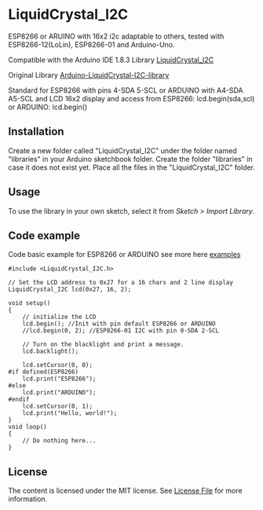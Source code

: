 # LiquidCrystal_I2C
ESP8266 or ARUINO with 16x2 i2c adaptable to others, tested with ESP8266-12(LoLin), ESP8266-01 and Arduino-Uno.

Compatible with the Arduino IDE 1.8.3 Library [LiquidCrystal_I2C](https://github.com/lucasmaziero/LiquidCrystal_I2C)

Original Library [Arduino-LiquidCrystal-I2C-library](https://github.com/fdebrabander/Arduino-LiquidCrystal-I2C-library)

Standard for ESP8266 with pins 4-SDA 5-SCL or ARDUINO with A4-SDA A5-SCL and LCD 16x2 display
and access from ESP8266: lcd.begin(sda,scl) or ARDUINO: lcd.begin()

## Installation
Create a new folder called "LiquidCrystal_I2C" under the folder named "libraries" in your Arduino sketchbook folder.
Create the folder "libraries" in case it does not exist yet. Place all the files in the "LiquidCrystal_I2C" folder.

## Usage
To use the library in your own sketch, select it from *Sketch > Import Library*.

## Code example

Code basic example for ESP8266 or ARDUINO see more here [examples](examples)
```Arduino
#include <LiquidCrystal_I2C.h>

// Set the LCD address to 0x27 for a 16 chars and 2 line display
LiquidCrystal_I2C lcd(0x27, 16, 2);

void setup()
{
	// initialize the LCD
  	lcd.begin(); //Init with pin default ESP8266 or ARDUINO
  	//lcd.begin(0, 2); //ESP8266-01 I2C with pin 0-SDA 2-SCL

  	// Turn on the blacklight and print a message.
  	lcd.backlight();
  
  	lcd.setCursor(0, 0);
#if defined(ESP8266)
  	lcd.print("ESP8266");
#else
  	lcd.print("ARDUINO");
#endif
  	lcd.setCursor(0, 1);
  	lcd.print("Hello, world!");
}
void loop()
{
	// Do nothing here...
}
```
## License

The content is licensed under the MIT license. See [License File](LICENSE) for more information.
